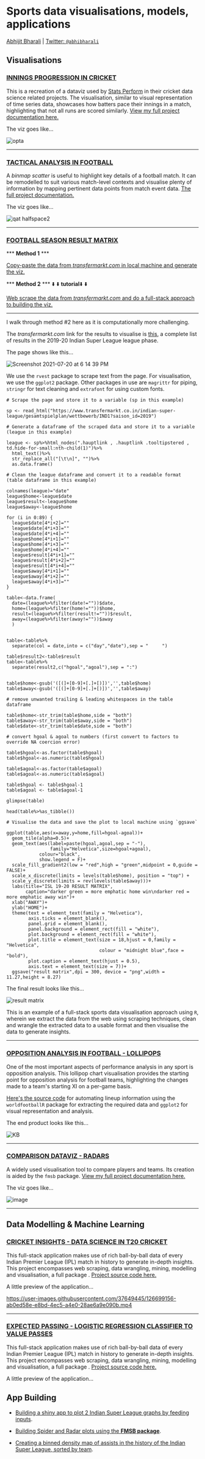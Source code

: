 # Sports data visualisations, models, applications

[Abhijit Bharali](https://abhijitbharali.com/) | [Twitter: `@abhibharali`](https://twitter.com/abhibharali)

## Visualisations

### [INNINGS PROGRESSION IN CRICKET](https://github.com/abhjtbhrli/Projects/blob/master/Innings-progression.md)

This is a recreation of a dataviz used by [Stats Perform](https://www.statsperform.com/resource/modelling-cricket-innings-composition/) in their cricket data science related projects. The visualisation, similar to visual representation of time series data, showcases how batters pace their innings in a match, highlighting that not all runs are scored similarly. [View my full project documentation here.](https://github.com/abhjtbhrli/Projects/blob/master/Innings-progression.md)

The viz goes like...

![opta](https://user-images.githubusercontent.com/37649445/126365025-6bcfea49-2d45-4a06-b81f-112a7301c60c.png)

_______________________

### [TACTICAL ANALYSIS IN FOOTBALL](https://github.com/abhjtbhrli/Projects/blob/master/binmap.R)

A _binmap scatter_ is useful to highlight key details of a football match. It can be remodelled to suit various match-level contexts and visualise plenty of information by mapping pertinent data points from match event data. [The full project documentation.](https://github.com/abhjtbhrli/Projects/blob/master/binmap.R)

The viz goes like...

![qat halfspace2](https://user-images.githubusercontent.com/37649445/126432842-bd65c918-ffce-494e-ac5a-e00fd6510cbc.png)

_______________________

### [FOOTBALL SEASON RESULT MATRIX](https://github.com/abhjtbhrli/Projects/blob/master/rslt-scrp-mtrx.R) 

*** **Method 1** ***

[Copy-paste the data from _transfermarkt.com_ in local machine and generate the viz.](https://github.com/abhjtbhrli/Projects/blob/master/resultmatrix.R)

*** **Method 2** *** ⬇️ ⬇️ **tutorial**⬇️ ⬇️

[Web scrape the data from _transfermarkt.com_ and do a full-stack approach to building the viz.](https://github.com/abhjtbhrli/Projects/blob/master/rslt-scrp-mtrx.R)

_______________________ 

I walk through method #2 here as it is computationally more challenging.

The _transfermarkt.com_ link for the results to visualise is [this](https://www.transfermarkt.co.in/indian-super-league/gesamtspielplan/wettbewerb/IND1?saison_id=2019), a complete list of results in the 2019-20 Indian Super League league phase.

The page shows like this...

![Screenshot 2021-07-20 at 6 14 39 PM](https://user-images.githubusercontent.com/37649445/126326223-4af082d6-3ecf-4ef0-ac76-56964bfc3a46.png)

We use the `rvest` package to scrape text from the page. For visualisation, we use the `ggplot2` package. Other packages in use are `magrittr` for piping, `stringr` for text cleaning and `extrafont` for using custom fonts.

```
# Scrape the page and store it to a variable (sp in this example)

sp <- read_html("https://www.transfermarkt.co.in/indian-super-league/gesamtspielplan/wettbewerb/IND1?saison_id=2019")

# Generate a dataframe of the scraped data and store it to a variable (league in this example)

league <- sp%>%html_nodes(".hauptlink , .hauptlink .tooltipstered , td.hide-for-small:nth-child(1)")%>%
  html_text()%>%
  str_replace_all("[\t\n]", "")%>%
  as.data.frame()
  
# Clean the league dataframe and convert it to a readable format (table dataframe in this example)

colnames(league)="date"
league$home<-league$date
league$result<-league$home
league$away<-league$home

for (i in 0:89) {
  league$date[4*i+2]=""
  league$date[4*i+3]=""
  league$date[4*i+4]=""
  league$home[4*i+1]=""
  league$home[4*i+3]=""
  league$home[4*i+4]=""
  league$result[4*i+1]=""
  league$result[4*i+2]=""
  league$result[4*i+4]=""
  league$away[4*i+1]=""
  league$away[4*i+2]=""
  league$away[4*i+3]=""
}

table<-data.frame(
  date=(league%>%filter(date!=""))$date,
  home=(league%>%filter(home!=""))$home,
  result=(league%>%filter(result!=""))$result,
  away=(league%>%filter(away!=""))$away
  )


table<-table%>%
  separate(col = date,into = c("day","date"),sep = "     ")

table$result2<-table$result
table<-table%>%
  separate(result2,c("hgoal","agoal"),sep = ":")


table$home<-gsub('([(]+[0-9]+[.]+[)])','',table$home)
table$away<-gsub('([(]+[0-9]+[.]+[)])','',table$away)

# remove unwanted trailing & leading whitespaces in the table dataframe

table$home<-str_trim(table$home,side = "both")
table$away<-str_trim(table$away,side = "both")
table$date<-str_trim(table$date,side = "both")

# convert hgoal & agoal to numbers (first convert to factors to override NA coercion error)

table$hgoal<-as.factor(table$hgoal)
table$hgoal<-as.numeric(table$hgoal)

table$agoal<-as.factor(table$agoal)
table$agoal<-as.numeric(table$agoal)

table$hgoal <- table$hgoal-1
table$agoal <- table$agoal-1

glimpse(table)

head(table%>%as_tibble())

# Visualise the data and save the plot to local machine using `ggsave`

ggplot(table,aes(x=away,y=home,fill=hgoal-agoal))+
  geom_tile(alpha=0.5)+
  geom_text(aes(label=paste(hgoal,agoal,sep = "-"),
                family="Helvetica",size=hgoal+agoal),
            colour="black",
            show.legend = F)+
  scale_fill_gradient2(low = "red",high = "green",midpoint = 0,guide = FALSE)+
  scale_x_discrete(limits = levels(table$home), position = "top") + 
  scale_y_discrete(limits = rev(levels(table$away)))+
  labs(title="ISL 19-20 RESULT MATRIX",
       caption="darker green = more emphatic home win\ndarker red = more emphatic away win")+
  xlab("AWAY")+
  ylab("HOME")+
  theme(text = element_text(family = "Helvetica"),
        axis.ticks = element_blank(),
        panel.grid = element_blank(),
        panel.background = element_rect(fill = "white"),
        plot.background = element_rect(fill = "white"),
        plot.title = element_text(size = 18,hjust = 0,family = "Helvetica",
                                  colour = "midnight blue",face = "bold"),
        plot.caption = element_text(hjust = 0.5),
        axis.text = element_text(size = 7))+
  ggsave("result matrix",dpi = 300, device = "png",width = 11.27,height = 8.27)
```

The final result looks like this...

![result matrix](https://user-images.githubusercontent.com/37649445/126432110-0727881e-6b92-40bd-a4fe-b6b94f466b6f.png)

This is an example of a full-stack sports data visualisation approach using `R`, wherein we extract the data from the web using scraping techniques, clean and wrangle the extracted data to a usable format and then visualise the data to generate insights. 

_______________________

### [OPPOSITION ANALYSIS IN FOOTBALL - LOLLIPOPS](https://github.com/abhjtbhrli/Projects/blob/master/Upset%20Plot%20Hack.md)

One of the most important aspects of performance analysis in any sport is opposition analysis. This lollipop chart visualisation provides the starting point for opposition analysis for football teams, highlighting the changes made to a team's starting XI on a per-game basis.

[Here's the source code](https://github.com/abhjtbhrli/Projects/blob/master/Upset%20Plot%20Hack.md) for automating lineup information using the `worldfootballR` package for extracting the required data and `ggplot2` for visual representation and analysis.

The end product looks like this...

![KB](https://user-images.githubusercontent.com/37649445/126359741-beebcf9d-37e3-4dc8-97c1-ea6cbb846169.png)

_______________________

### [COMPARISON DATAVIZ - RADARS](https://github.com/abhjtbhrli/Projects/blob/master/spiderplot.R)

A widely used visualisation tool to compare players and teams. Its creation is aided by the `fmsb` package. [View my full project documentation here.](https://github.com/abhjtbhrli/Projects/blob/master/spiderplot.R)

The viz goes like...

![image](https://user-images.githubusercontent.com/37649445/126365363-067ce70d-d2f3-49b4-96ea-6fc4780af7d3.png)

_______________________

## Data Modelling & Machine Learning

### [CRICKET INSIGHTS - DATA SCIENCE IN T20 CRICKET](https://github.com/abhjtbhrli/Projects/blob/master/cricket-insights.R)

This full-stack application makes use of rich ball-by-ball data of every Indian Premier League (IPL) match in history to generate in-depth insights. This project encompasses web scraping, data wrangling, mining, modelling and visualisation, a full package . [Project source code here.](https://github.com/abhjtbhrli/Projects/blob/master/cricket-insights.R)

A little preview of the application...

https://user-images.githubusercontent.com/37649445/126699156-ab0ed58e-e8bd-4ec5-a4e0-28ae6a9e090b.mp4

_______________________

### [EXPECTED PASSING - LOGISTIC REGRESSION CLASSIFIER TO VALUE PASSES]()

This full-stack application makes use of rich ball-by-ball data of every Indian Premier League (IPL) match in history to generate in-depth insights. This project encompasses web scraping, data wrangling, mining, modelling and visualisation, a full package . [Project source code here.](https://github.com/abhjtbhrli/Projects/blob/master/cricket-insights.R)

A little preview of the application...

## App Building

- [Building a shiny app to plot 2 Indian Super League graphs by feeding inputs](https://github.com/abhijitbharalianalyst/basic/blob/master/usagerate.R).

- [Building Spider and Radar plots using the **FMSB package**](https://github.com/abhijitbharalianalyst/basic/blob/master/spiderplot.R).

- [Creating a binned density map of assists in the history of the Indian Super League, sorted by team](https://github.com/abhijitbharalianalyst/basic/blob/master/isl_assists.r).
